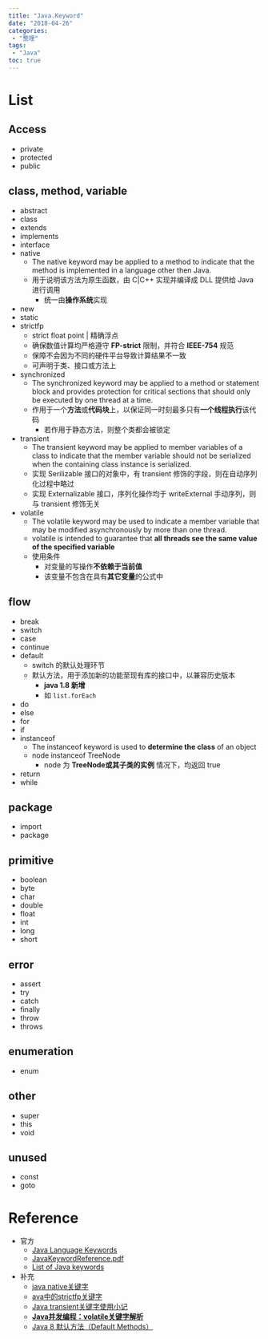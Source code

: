 ```yaml
---
title: "Java.Keyword"
date: "2018-04-26"
categories:
 - "整理"
tags:
 - "Java"
toc: true
---
```



# List
## Access
- private
- protected
- public

## class, method, variable
- abstract
- class
- extends
- implements
- interface
- native
	- The native keyword may be applied to a method to indicate that the method is implemented in a language other then Java.
	- 用于说明该方法为原生函数，由 C|C++ 实现并编译成 DLL 提供给 Java 进行调用
		- 统一由**操作系统**实现
- new
- static
- strictfp
	- strict float point | 精确浮点
	- 确保数值计算均严格遵守 **FP-strict** 限制，并符合 **IEEE-754** 规范
	- 保障不会因为不同的硬件平台导致计算结果不一致
	- 可声明于类、接口或方法上
- synchronized
	- The synchronized keyword may be applied to a method or statement block and provides protection for critical sections that should only be executed by one thread at a time.
	- 作用于一个**方法**或**代码块**上，以保证同一时刻最多只有**一个线程执行**该代码
		- 若作用于静态方法，则整个类都会被锁定
- transient
	- The transient keyword may be applied to member variables of a class to indicate that the member variable should not be serialized when the containing class instance is serialized.
	- 实现 Serilizable 接口的对象中，有 transient 修饰的字段，则在自动序列化过程中略过
	- 实现 Externalizable 接口，序列化操作均于 writeExternal 手动序列，则与 transient 修饰无关
- volatile
	- The volatile keyword may be used to indicate a member variable that may be modified asynchronously by more than one thread.
 	- volatile is intended to guarantee that **all threads see the same value of the specified variable**
 	- 使用条件
 		- 对变量的写操作**不依赖于当前值**
 		- 该变量不包含在具有**其它变量**的公式中
## flow
- break
- switch
- case
- continue
- default
	- switch 的默认处理环节
	- 默认方法，用于添加新的功能至现有库的接口中，以兼容历史版本
		- **java 1.8 新增**
		- 如 `list.forEach`
- do
- else
- for
- if
- instanceof
	- The instanceof keyword is used to **determine the class** of an object
	- node instanceof TreeNode
		- node 为 **TreeNode或其子类的实例** 情况下，均返回 true
- return
- while

## package
- import
- package

## primitive
- boolean
- byte
- char
- double
- float
- int
- long
- short

## error
- assert
- try
- catch
- finally
- throw
- throws

## enumeration
- enum

## other
- super
- this
- void

## unused
- const
- goto



# Reference
- 官方
	- [Java Language Keywords](https://docs.oracle.com/javase/tutorial/java/nutsandbolts/_keywords.html)
	- [JavaKeywordReference.pdf](https://docs.oracle.com/cd/E13226_01/workshop/docs81/pdf/files/workshop/JavaKeywordReference.pdf)
	- [List of Java keywords](https://en.wikipedia.org/wiki/List_of_Java_keywords)
- 补充
	- [java native关键字](https://blog.csdn.net/youjianbo_han_87/article/details/2586375)
	- [ava中的strictfp关键字](http://neil-yang.iteye.com/blog/341476)
	- [Java transient关键字使用小记](http://www.cnblogs.com/lanxuezaipiao/p/3369962.html)
	- [**Java并发编程：volatile关键字解析**](https://www.cnblogs.com/dolphin0520/p/3920373.html)
	- [Java 8 默认方法（Default Methods）](http://ebnbin.com/2015/12/20/java-8-default-methods/)
